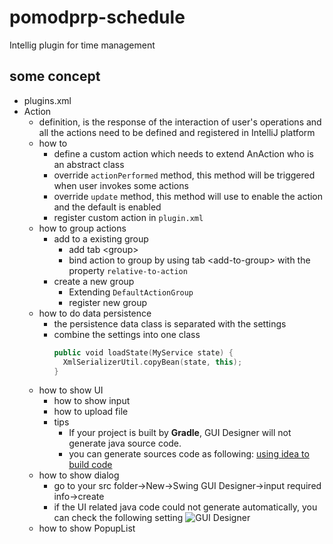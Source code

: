 # pomodprp-schedule
Intellig plugin for time management

## some concept
* plugins.xml
* Action
  * definition, is the response of the interaction of user's operations
  and all the actions need to be defined and registered in IntelliJ platform
  * how to
    * define a custom action which needs to extend AnAction who is an abstract class
    * override ```actionPerformed``` method, this method will be triggered when user invokes some actions
    * override ```update``` method, this method will use to enable the action and the default is enabled
    * register custom action in ```plugin.xml```
  * how to group actions
    * add to a existing group
      * add tab \<group>
      * bind action to group by using tab \<add-to-group> with the property ```relative-to-action```
    * create a new group
      * Extending ```DefaultActionGroup```
      * register new group
  * how to do data persistence
    * the persistence data class is separated with the settings
    * combine the settings into one class
      ```kotlin
      public void loadState(MyService state) {
        XmlSerializerUtil.copyBean(state, this);
      }
      ```
  * how to show UI
    * how to show input
    * how to upload file
    * tips
      * If your project is built by **Gradle**, GUI Designer will not generate java source code.
      * you can generate sources code as following: [using idea to build code](https://www.jetbrains.com/help/idea/work-with-gradle-projects.html#delegate_build_actions)
  * how to show dialog 
    * go to your src folder->New->Swing GUI Designer->input required info->create
    * if the UI related java code could not generate automatically, you can check the following
    setting
    ![GUI Designer](https://user-images.githubusercontent.com/6279298/184563693-fbf2e41e-0dc1-471b-83dd-4a555d111f2d.png)
  * how to show PopupList
